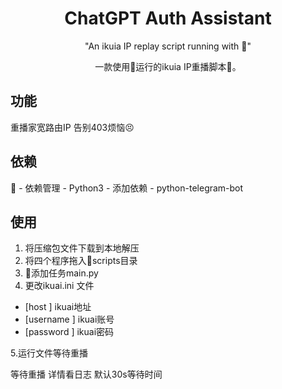 <div align="center">

<h1 align="center">ChatGPT Auth Assistant</h1>

"An ikuia IP replay script running with 🐉"

一款使用🐉运行的ikuia IP重播脚本👋。
</div>

## 功能

重播家宽路由IP 告别403烦恼😣

## 依赖
🐉 - 依赖管理 - Python3 - 添加依赖 - python-telegram-bot

## 使用

1. 将压缩包文件下载到本地解压
2. 将四个程序拖入🐉scripts目录
3. 🐉添加任务main.py
4. 更改ikuai.ini 文件
  
- [host ] ikuai地址
- [username ] ikuai账号
- [password ] ikuai密码

5.运行文件等待重播

 等待重播 详情看日志 默认30s等待时间
